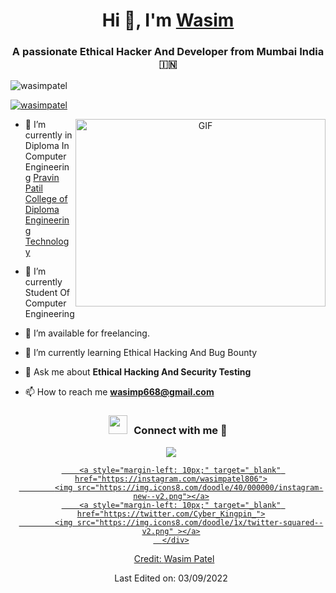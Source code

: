 <h1 align="center">Hi 👋, I'm <a href="https://Cyberking0x1.github.io/Me.io/" target="blank">
Wasim</a></h1>
<h3 align="center">A passionate Ethical Hacker And Developer from Mumbai India &#127470;&#127475</h3>

<p align="left"> <img src="https://komarev.com/ghpvc/?username=wasimpatel&label=Profile%20views&color=0e75b6&style=flat" alt="wasimpatel" /> </p>

<p align="left"> <a href="https://twitter.com/Cyber_Kingpin_" target="blank"><img src="https://img.shields.io/twitter/follow/Cyber_Kingpin_?logo=twitter&style=for-the-badge" alt="wasimpatel" /></a> </p>

<a target="_blank" align="center">
  <img align="right" top="500" height="300" width="400" alt="GIF" src="https://media.giphy.com/media/SWoSkN6DxTszqIKEqv/giphy.gif">
</a>

- 🔭 I’m currently in Diploma In Computer Engineering <a href="https://www.prppolytechnic.com/" target="blank">Pravin Patil College of Diploma Engineering Technology</a>

- 🌱 I’m currently Student Of Computer Engineering 

- 🤝 I’m available for freelancing.

- 🌱 I’m currently learning Ethical Hacking And Bug Bounty 

- 💬 Ask me about **Ethical Hacking And Security Testing**

- 📫 How to reach me **wasimp668@gmail.com**

<h3 align="center" > <img src="https://media.giphy.com/media/iY8CRBdQXODJSCERIr/giphfy.gi" width="30" height="30" style="margin-right: 10px;">Connect with me 🤝 </h3>

<p align="center">

 <div align="center"  class="icons-social" style="margin-left: 10px;">
        <a style="margin-left: 10px;"  target="_blank" href="https://www.linkedin.com/in/wasim-patel-a70180244/">
			<img src="https://img.icons8.com/doodle/40/000000/linkedin--v2.png"></a>
        <a style="margin-left: 10px;" target="_blank" href="https://github.com/Cyberking0x1">
	   
        <a style="margin-left: 10px;" target="_blank" href="https://instagram.com/wasimpatel806">
			<img src="https://img.icons8.com/doodle/40/000000/instagram-new--v2.png"></a>
		<a style="margin-left: 10px;" target="_blank" href="https://twitter.com/Cyber_Kingpin_">
			<img src="https://img.icons8.com/doodle/1x/twitter-squared--v2.png" ></a>
      </div>

</p>


Credit: [Wasim Patel](https://github.com/Cyberking0x1)

Last Edited on: 03/09/2022
